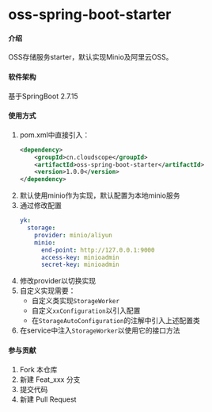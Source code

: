 # oss-spring-boot-starter

#### 介绍
OSS存储服务starter，默认实现Minio及阿里云OSS。

#### 软件架构
基于SpringBoot 2.7.15


#### 使用方式

1. pom.xml中直接引入：
    ```xml
    <dependency>
        <groupId>cn.cloudscope</groupId>
        <artifactId>oss-spring-boot-starter</artifactId>
        <version>1.0.0</version>
    </dependency> 
    ```
2. 默认使用minio作为实现，默认配置为本地minio服务
3. 通过修改配置
    ```yaml
    yk:
      storage:
        provider: minio/aliyun
        minio:
          end-point: http://127.0.0.1:9000
          access-key: minioadmin
          secret-key: minioadmin
    ```
4. 修改provider以切换实现
5. 自定义实现需要：
   - 自定义类实现`StorageWorker`
   - 自定义`xxConfiguration`以引入配置
   - 在`StorageAutoConfiguration`的注解中引入上述配置类
6. 在service中注入`StorageWorker`以使用它的接口方法
#### 参与贡献

1.  Fork 本仓库
2.  新建 Feat_xxx 分支
3.  提交代码
4.  新建 Pull Request
